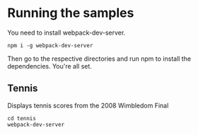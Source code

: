 Running the samples
===================
You need to install webpack-dev-server.

```
npm i -g webpack-dev-server
```

Then go to the respective directories and run npm to install the dependencies.
You're all set.

Tennis
------
Displays tennis scores from the 2008 Wimbledom Final

```
cd tennis
webpack-dev-server
```

